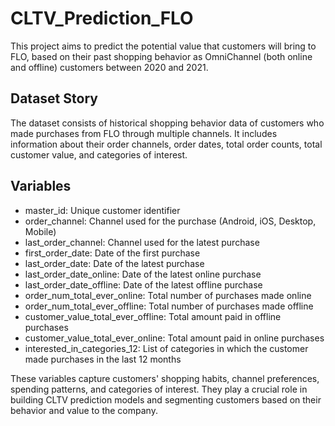 # CLTV_Prediction_FLO

This project aims to predict the potential value that customers will bring to FLO, based on their past shopping behavior as OmniChannel (both online and offline) customers between 2020 and 2021.

## Dataset Story

The dataset consists of historical shopping behavior data of customers who made purchases from FLO through multiple channels. It includes information about their order channels, order dates, total order counts, total customer value, and categories of interest.

## Variables

- master_id: Unique customer identifier
- order_channel: Channel used for the purchase (Android, iOS, Desktop, Mobile)
- last_order_channel: Channel used for the latest purchase
- first_order_date: Date of the first purchase
- last_order_date: Date of the latest purchase
- last_order_date_online: Date of the latest online purchase
- last_order_date_offline: Date of the latest offline purchase
- order_num_total_ever_online: Total number of purchases made online
- order_num_total_ever_offline: Total number of purchases made offline
- customer_value_total_ever_offline: Total amount paid in offline purchases
- customer_value_total_ever_online: Total amount paid in online purchases
- interested_in_categories_12: List of categories in which the customer made purchases in the last 12 months

These variables capture customers' shopping habits, channel preferences, spending patterns, and categories of interest. They play a crucial role in building CLTV prediction models and segmenting customers based on their behavior and value to the company.
